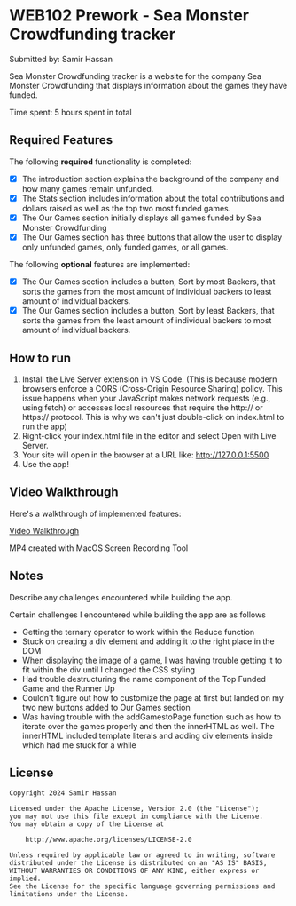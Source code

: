 # WEB102 Prework - Sea Monster Crowdfunding tracker

Submitted by: Samir Hassan

Sea Monster Crowdfunding tracker is a website for the company Sea Monster Crowdfunding that displays information about the games they have funded.

Time spent: 5 hours spent in total

## Required Features

The following **required** functionality is completed:

* [x] The introduction section explains the background of the company and how many games remain unfunded.
* [x] The Stats section includes information about the total contributions and dollars raised as well as the top two most funded games.
* [x] The Our Games section initially displays all games funded by Sea Monster Crowdfunding
* [x] The Our Games section has three buttons that allow the user to display only unfunded games, only funded games, or all games.

The following **optional** features are implemented:

* [x] The Our Games section includes a button, Sort by most Backers, that sorts the games from the most amount of individual backers to least amount of individual backers.
* [x] The Our Games section includes a button, Sort by least Backers, that sorts the games from the least amount of individual backers to most amount of individual backers.

## How to run

1. Install the Live Server extension in VS Code. (This is because modern browsers enforce a CORS (Cross-Origin Resource Sharing) policy. This issue happens when your JavaScript makes network requests (e.g., using fetch) or accesses local resources that require the http:// or https:// protocol. This is why we can't just double-click on index.html to run the app)
2. Right-click your index.html file in the editor and select Open with Live Server.
3. Your site will open in the browser at a URL like: http://127.0.0.1:5500
4. Use the app!

## Video Walkthrough

Here's a walkthrough of implemented features:

[Video Walkthrough](https://imgur.com/a/cWHh0LX)

<!-- Replace this with whatever GIF tool you used! -->
MP4 created with MacOS Screen Recording Tool  
<!-- Recommended tools:
[Kap](https://getkap.co/) for macOS
[ScreenToGif](https://www.screentogif.com/) for Windows
[peek](https://github.com/phw/peek) for Linux. -->

## Notes

Describe any challenges encountered while building the app.

Certain challenges I encountered while building the app are as follows

* Getting the ternary operator to work within the Reduce function
* Stuck on creating a div element and adding it to the right place in the DOM
* When displaying the image of a game, I was having trouble getting it to fit within the div until I changed the CSS styling
* Had trouble destructuring the name component of the Top Funded Game and the Runner Up
* Couldn't figure out how to customize the page at first but landed on my two new buttons added to Our Games section
* Was having trouble with the addGamestoPage function such as how to iterate over the games properly and then the innerHTML as well. The innerHTML included template literals and adding div elements inside which had me stuck for a while

## License

    Copyright 2024 Samir Hassan

    Licensed under the Apache License, Version 2.0 (the "License");
    you may not use this file except in compliance with the License.
    You may obtain a copy of the License at

        http://www.apache.org/licenses/LICENSE-2.0

    Unless required by applicable law or agreed to in writing, software
    distributed under the License is distributed on an "AS IS" BASIS,
    WITHOUT WARRANTIES OR CONDITIONS OF ANY KIND, either express or implied.
    See the License for the specific language governing permissions and
    limitations under the License.
